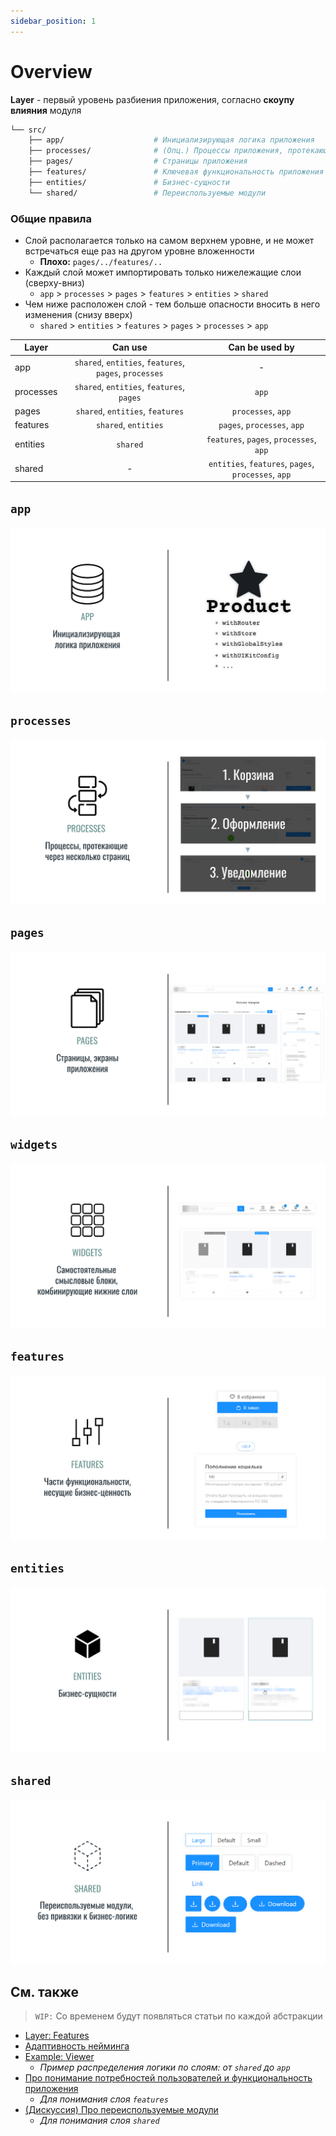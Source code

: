 ```yaml
---
sidebar_position: 1
---
```


# Overview

**Layer** - первый уровень разбиения приложения, согласно **скоупу влияния** модуля

```sh
└── src/
    ├── app/                    # Инициализирующая логика приложения
    ├── processes/              # (Опц.) Процессы приложения, протекающие над страницами
    ├── pages/                  # Страницы приложения
    ├── features/               # Ключевая функциональность приложения
    ├── entities/               # Бизнес-сущности
    └── shared/                 # Переиспользуемые модули
```

### Общие правила

- Слой располагается только на самом верхнем уровне, и не может встречаться еще раз на другом уровне вложенности
  - **Плохо:** `pages/../features/..`
- Каждый слой может импортировать только нижележащие слои (сверху-вниз)
  - `app` > `processes` > `pages` > `features` > `entities` > `shared`
- Чем ниже расположен слой - тем больше опасности вносить в него изменения (снизу вверх)
  - `shared` > `entities` > `features` > `pages` > `processes` > `app`

| Layer     |                         Can use                        |                    Can be used by                   |
|-----------|:------------------------------------------------------:|:---------------------------------------------------:|
| app       | `shared`, `entities`, `features`, `pages`, `processes` |                          -                          |
| processes |        `shared`, `entities`, `features`, `pages`       |                        `app`                        |
| pages     |            `shared`, `entities`, `features`            |                  `processes`, `app`                 |
| features  |                  `shared`, `entities`                  |             `pages`, `processes`, `app`             |
| entities  |                        `shared`                        |       `features`, `pages`, `processes`, `app`       |
| shared    |                            -                           | `entities`, `features`, `pages`, `processes`, `app` |

## `app`

<!-- **Инициализирующая логика приложения** -->

![app-themed-bordered](/img/layers/app.png)

## `processes`

<!-- **Бизнес-процессы приложения, управляющие страницами** -->

![processes-themed-bordered](/img/layers/processes.png)

## `pages`

![pages-themed-bordered](/img/layers/pages.png)

## `widgets`

![widgets-themed-bordered](/img/layers/widgets.png)

## `features`

<!-- **Части функциональности приложения** -->

![features-themed-bordered](/img/layers/features.png)

## `entities`

<!-- **Бизнес-сущности** -->

![entities-themed-bordered](/img/layers/entities.png)

## `shared`

<!-- **Переиспользуемые модули, без привязки к бизнес-логике** -->

![shared-themed-bordered](/img/layers/shared.png)

## См. также

> `WIP:` Со временем будут появляться статьи по каждой абстракции

<!-- FIXME: rename to features -->
- [Layer: Features][refs-feature]
- [Адаптивность нейминга][refs-naming-adaptability]
- [Example: Viewer][refs-example-viewer]
  - *Пример распределения логики по слоям: от `shared` до `app`*
- [Про понимание потребностей пользователей и функциональность приложения][refs-needs]
  - *Для понимания слоя `features`*
- [(Дискуссия) Про переиспользуемые модули][disc-sharing]
  - *Для понимания слоя `shared`*

[refs-naming-adaptability]: /docs/concepts/naming-adaptability
[refs-needs]: /docs/concepts/needs-driven

[refs-low-coupling]: /docs/guides/low-coupling
[refs-example-viewer]: /docs/guides/examples/viewer

[refs-feature]: /docs/reference/feature

[refs-segments]: /docs/reference/segments
[refs-segments--ui]: /docs/reference/segments#ui
[refs-segments--model]: /docs/reference/segments#model
[refs-segments--lib]: /docs/reference/segments#lib
[refs-segments--api]: /docs/reference/segments#api
[refs-segments--config]: /docs/reference/segments#config

[disc-sharing]: https://github.com/feature-sliced/documentation/discussions/14
